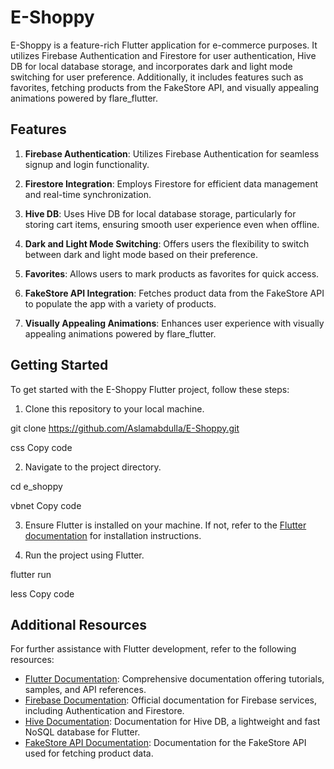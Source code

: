 # E-Shoppy

E-Shoppy is a feature-rich Flutter application for e-commerce purposes. It utilizes Firebase Authentication and Firestore for user authentication, Hive DB for local database storage, and incorporates dark and light mode switching for user preference. Additionally, it includes features such as favorites, fetching products from the FakeStore API, and visually appealing animations powered by flare_flutter.

## Features

1. **Firebase Authentication**: Utilizes Firebase Authentication for seamless signup and login functionality.

2. **Firestore Integration**: Employs Firestore for efficient data management and real-time synchronization.

3. **Hive DB**: Uses Hive DB for local database storage, particularly for storing cart items, ensuring smooth user experience even when offline.

4. **Dark and Light Mode Switching**: Offers users the flexibility to switch between dark and light mode based on their preference.

5. **Favorites**: Allows users to mark products as favorites for quick access.

6. **FakeStore API Integration**: Fetches product data from the FakeStore API to populate the app with a variety of products.

7. **Visually Appealing Animations**: Enhances user experience with visually appealing animations powered by flare_flutter.

## Getting Started

To get started with the E-Shoppy Flutter project, follow these steps:

1. Clone this repository to your local machine.

git clone https://github.com/Aslamabdulla/E-Shoppy.git

css
Copy code

2. Navigate to the project directory.

cd e_shoppy

vbnet
Copy code

3. Ensure Flutter is installed on your machine. If not, refer to the [Flutter documentation](https://flutter.dev/docs/get-started/install) for installation instructions.

4. Run the project using Flutter.

flutter run

less
Copy code

## Additional Resources

For further assistance with Flutter development, refer to the following resources:

- [Flutter Documentation](https://flutter.dev/docs): Comprehensive documentation offering tutorials, samples, and API references.
- [Firebase Documentation](https://firebase.google.com/docs): Official documentation for Firebase services, including Authentication and Firestore.
- [Hive Documentation](https://docs.hivedb.dev/): Documentation for Hive DB, a lightweight and fast NoSQL database for Flutter.
- [FakeStore API Documentation](https://fakestoreapi.com/docs): Documentation for the FakeStore API used for fetching product data.


